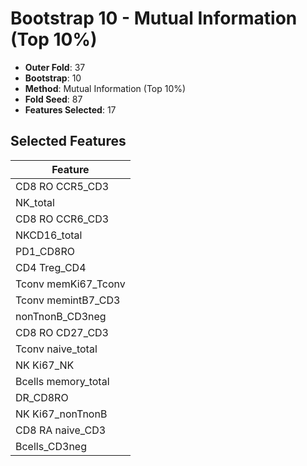 # Bootstrap 10 - Mutual Information (Top 10%)

- **Outer Fold**: 37
- **Bootstrap**: 10
- **Method**: Mutual Information (Top 10%)
- **Fold Seed**: 87
- **Features Selected**: 17

## Selected Features

| Feature |
|---------|
| CD8 RO CCR5_CD3 |
| NK_total |
| CD8 RO CCR6_CD3 |
| NKCD16_total |
| PD1_CD8RO |
| CD4 Treg_CD4 |
| Tconv memKi67_Tconv |
| Tconv memintB7_CD3 |
| nonTnonB_CD3neg |
| CD8 RO CD27_CD3 |
| Tconv naive_total |
| NK Ki67_NK |
| Bcells memory_total |
| DR_CD8RO |
| NK Ki67_nonTnonB |
| CD8 RA naive_CD3 |
| Bcells_CD3neg |
